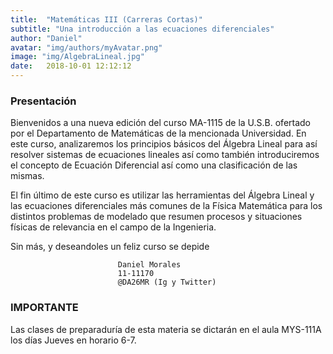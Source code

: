 ```yaml
---
title:  "Matemáticas III (Carreras Cortas)"
subtitle: "Una introducción a las ecuaciones diferenciales"
author: "Daniel"
avatar: "img/authors/myAvatar.png"
image: "img/AlgebraLineal.jpg"
date:   2018-10-01 12:12:12
---
```


### Presentación
Bienvenidos a una nueva edición del curso MA-1115 de la U.S.B. ofertado por el Departamento de Matemáticas de la mencionada Universidad. En este curso, analizaremos los principios básicos del Álgebra Lineal para así resolver sistemas de ecuaciones lineales así como también introduciremos el concepto de Ecuación Diferencial así como una clasificación de las mismas.

El fin último de este curso es utilizar las herramientas del Álgebra Lineal y las ecuaciones diferenciales más comunes de la Física Matemática para los distintos problemas de modelado que resumen procesos y situaciones físicas de relevancia en el campo de la Ingenieria.

Sin más, y deseandoles un feliz curso se depide

                            Daniel Morales
                            11-11170
                            @DA26MR (Ig y Twitter)

### IMPORTANTE

Las clases de preparaduría de esta materia se dictarán en el aula MYS-111A los días Jueves en horario 6-7.

